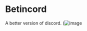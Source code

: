 # Betincord
A better version of discord. 
(![image](https://user-images.githubusercontent.com/111641383/188292657-f6a6c82d-ecd1-40e4-8b96-889d29f872c5.jpeg)

